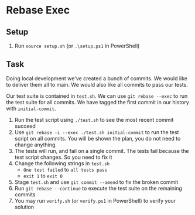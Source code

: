 # Rebase Exec

## Setup

1. Run `source setup.sh` (or `.\setup.ps1` in PowerShell)

## Task

Doing local development we've created a bunch of commits. We would like to deliver them all to main. We would also like all commits to pass our tests.

Our test suite is contained in `test.sh`. We can use `git rebase --exec` to run the test suite for all commits. We have tagged the first commit in our history with `initial-commit`.

1. Run the test script using `./test.sh` to see the most recent commit succeed
1. Use `git rebase -i --exec ./test.sh initial-commit` to run the test script on all commits. You will be shown the plan, you do not need to change anything.
1. The tests will run, and fail on a single commit. The tests fail because the test script changes. So you need to fix it
1. Change the following strings in `test.sh`
    - `One test failed` to `all tests pass`
    - `exit 1` to `exit 0`
1. Stage `test.sh` and use `git commit --amend` to fix the broken commit
1. Run `git rebase --continue` to execute the test suite on the remaining commits
1. You may run `verify.sh` (or `verify.ps1` in PowerShell) to verify your solution
